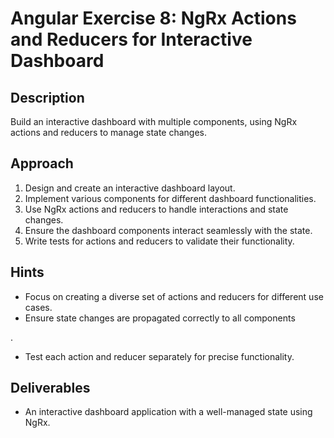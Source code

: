 # Angular Exercise 8: NgRx Actions and Reducers for Interactive Dashboard

## Description

Build an interactive dashboard with multiple components, using NgRx actions and reducers to manage state changes.

## Approach

1. Design and create an interactive dashboard layout.
2. Implement various components for different dashboard functionalities.
3. Use NgRx actions and reducers to handle interactions and state changes.
4. Ensure the dashboard components interact seamlessly with the state.
5. Write tests for actions and reducers to validate their functionality.

## Hints

- Focus on creating a diverse set of actions and reducers for different use cases.
- Ensure state changes are propagated correctly to all components

.
- Test each action and reducer separately for precise functionality.

## Deliverables

- An interactive dashboard application with a well-managed state using NgRx.